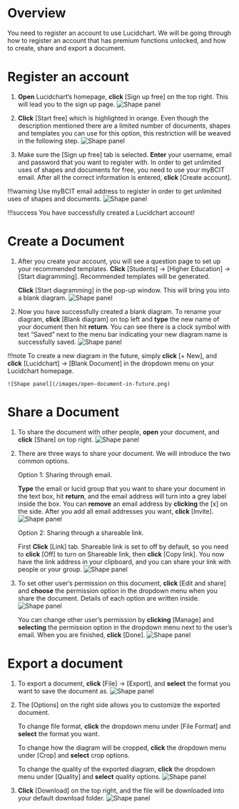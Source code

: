# Overview

You need to register an account to use Lucidchart. We will be going through how to register an account that has premium functions unlocked, and how to create, share and export a document.

# Register an account

1. **Open** Lucidchart’s homepage, **click** [Sign up free] on the top right.
This will lead you to the sign up page.
![Shape panel](/images/sign-up-page.png)

2. **Click** [Start free] which is highlighted in orange.
Even though the description mentioned there are a limited number of documents, shapes and templates you can use for this option, this restriction will be weaved in the following step.
![Shape panel](/images/pricing-page.png)

3. Make sure the [Sign up free] tab is selected. **Enter** your username, email and password that you want to register with. In order to get unlimited uses of shapes and documents for free, you need to use your myBCIT email. After all the correct information is entered, **click** [Create account].

!!!warning
    Use myBCIT email address to register in order to get unlimited uses of shapes and documents.
![Shape panel](/images/enter-register-information.png)

!!!success
    You have successfully created a Lucidchart account!

# Create a Document

1. After you create your account, you will see a question page to set up your recommended templates. **Click** [Students] → [Higher Education] → [Start diagramming]. Recommended templates will be generated.

    **Click** [Start diagramming] in the pop-up window. This will bring you into a blank diagram.
    ![Shape panel](/images/Register-Start-Diagramming.gif)

2. Now you have successfully created a blank diagram. To rename your diagram, **click** [Blank diagram] on top left and **type** the new name of your document then hit **return**. You can see there is a clock symbol with text “Saved” next to the menu bar indicating your new diagram name is successfully saved.
![Shape panel](/images/Change-Name.gif)

!!!note
    To create a new diagram in the future, simply **click** [+ New], and **click** [Lucidchart] → [Blank Document] in the dropdown menu on your Lucidchart homepage.

    ![Shape panel](/images/open-document-in-future.png)

# Share a Document

1. To share the document with other people, **open** your document, and **click** [Share] on top right.
![Shape panel](/images/share-button.png)

2. There are three ways to share your document. We will introduce the two common options.

    Option 1: Sharing through email.

    **Type** the email or lucid group that you want to share your document in the text box, hit **return**,  and the email address will turn into a grey label inside the box.
    You can **remove** an email address by **clicking** the [x] on the side.
    After you add all email addresses you want, **click** [Invite].
    ![Shape panel](/images/Share-via-email.gif)

    Option 2: Sharing through a shareable link.

    First **Click** [Link] tab. Shareable link is set to off by default, so you need to **click** [Off] to turn on Shareable link, then **click** [Copy link]. You now have the link address in your clipboard, and you can share your link with people or your group.
    ![Shape panel](/images/Share-via-link.gif)

3. To set other user’s permission on this document, **click** [Edit and share] and **choose** the permission option in the dropdown menu when you share the document. Details of each option are written inside.
![Shape panel](/images/set-share-permission.png)

    You can change other user’s permission by **clicking** [Manage] and **selecting** the permission option in the dropdown menu next to the user’s email. When you are finished, **click** [Done].
    ![Shape panel](/images/Change-current-permission.gif)

# Export a document

1. To export a document, **click** [File] → [Export], and **select** the format you want to save the document as.
![Shape panel](/images/export-document.png)

2. The [Options] on the right side allows you to customize the exported document.

    To change file format, **click** the dropdown menu under [File Format] and **select** the format you want.

    To change how the diagram will be cropped, **click** the dropdown menu under [Crop] and **select** crop options.

    To change the quality of the exported diagram, **click** the dropdown menu under [Quality] and **select** quality options.
    ![Shape panel](/images/Export-Options.gif)

3. **Click** [Download] on the top right, and the file will be downloaded into your default download folder.
![Shape panel](/images/download.png)
